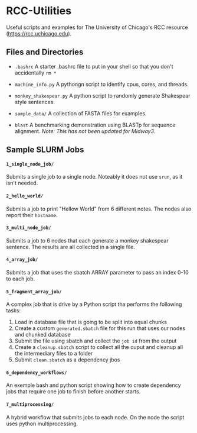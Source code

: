 # RCC-Utilities
Useful scripts and examples for The University of Chicago's RCC resource (https://rcc.uchicago.edu). 

## Files and Directories
* `.bashrc` A starter .bashrc file to put in your shell so that you don't accidentally `rm *`

* `machine_info.py` A pythongn script to identify cpus, cores, and threads.

* `monkey_shakespear.py` A python script to randomly generate Shakespear style sentences.

* `sample_data/` A collection of FASTA files for examples.

* `blast` A benchmarking demonstration using BLASTp for sequence alignment. _Note: This has not been updated for Midway3._

## Sample SLURM Jobs
#### `1_single_node_job/` 
Submits a single job to a single node. Noteably it does not use `srun`, as it isn't needed. 

#### `2_hello_world/` 
Submits a job to print "Hellow World" from 6 different notes. The nodes also report their `hostname`.

#### `3_multi_node_job/` 
Submits a job to 6 nodes that each generate a monkey shakespear sentence. The results are all collected in a single file.

#### `4_array_job/` 
Submits a job that uses the sbatch ARRAY parameter to pass an index 0-10 to each job. 

#### `5_fragment_array_job/` 
A complex job that is drive by a Python script tha performs the following tasks:
1. Load in database file that is going to be split into equal chunks
2. Create a custom `generated.sbatch` file for this run that uses our nodes and chunked database
3. Submit the file using sbatch and collect the `job id` from the output
4. Create a `cleanup.sbatch` script to collect all the ouput and cleanup all the intermediary files to a folder
5. Submit `clean.sbatch` as a dependency jbos

#### `6_dependency_workflows/`
An exemple bash and python script showing how to create dependency jobs that require one job to finish before another starts.

#### `7_multiprocessing/`
A hybrid workflow that submits jobs to each node. On the node the script uses python multiprocessing.
